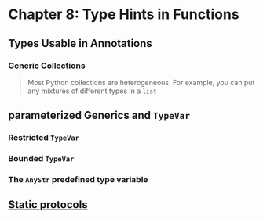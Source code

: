 # Chapter 8: Type Hints in Functions
## Types Usable in Annotations
### Generic Collections
> Most Python collections are heterogeneous. For example, you can put any mixtures of different types in a `list`
## parameterized Generics and `TypeVar`
### Restricted `TypeVar`
### Bounded `TypeVar`
### The `AnyStr` predefined type variable
## [Static protocols](https://peps.python.org/pep-0544/)

